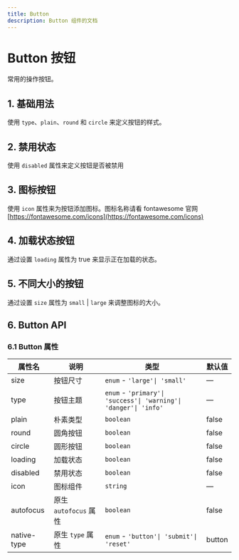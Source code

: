 ```yaml
---
title: Button
description: Button 组件的文档
---
```


# Button 按钮

常用的操作按钮。

## 1. 基础用法

使用 `type`、`plain`、`round` 和 `circle` 来定义按钮的样式。
<preview path="../demo/Button/Basic.vue" title="基础用法" description="Button 组件的基础用法"></preview>

## 2. 禁用状态

使用 `disabled` 属性来定义按钮是否被禁用

<preview path="../demo/Button/Disabled.vue" title="禁用状态" description="Button 组件的禁用状态"></preview>

## 3. 图标按钮

使用 `icon` 属性来为按钮添加图标。图标名称请看 fontawesome 官网 [https://fontawesome.com/icons](https://fontawesome.com/icons)

<preview path="../demo/Button/Icon.vue" title="图标按钮" description="Button 组件的图标按钮"></preview>

## 4. 加载状态按钮

通过设置 `loading` 属性为 true 来显示正在加载的状态。

<preview path="../demo/Button/Loading.vue" title="加载状态按钮" description="Button 组件的加载状态按钮"></preview>

## 5. 不同大小的按钮

通过设置 `size` 属性为 `small` | `large` 来调整图标的大小。

<preview path="../demo/Button/Size.vue" title="不同大小的按钮" description="Button 组件的不同大小的按钮"></preview>

## 6. Button API

### 6.1 Button 属性

| 属性名      | 说明                  | 类型                                                             | 默认值 |
| ----------- | --------------------- | ---------------------------------------------------------------- | ------ |
| size        | 按钮尺寸              | `enum` - `'large'\| 'small'`                                     | —      |
| type        | 按钮主题              | `enum` - `'primary'\| 'success'\| 'warning'\| 'danger'\| 'info'` | —      |
| plain       | 朴素类型              | `boolean`                                                        | false  |
| round       | 圆角按钮              | `boolean`                                                        | false  |
| circle      | 圆形按钮              | `boolean`                                                        | false  |
| loading     | 加载状态              | `boolean`                                                        | false  |
| disabled    | 禁用状态              | `boolean`                                                        | false  |
| icon        | 图标组件              | `string`                                                         | —      |
| autofocus   | 原生 `autofocus` 属性 | `boolean`                                                        | false  |
| native-type | 原生 `type` 属性      | `enum` - `'button'\| 'submit'\| 'reset'`                         | button |
